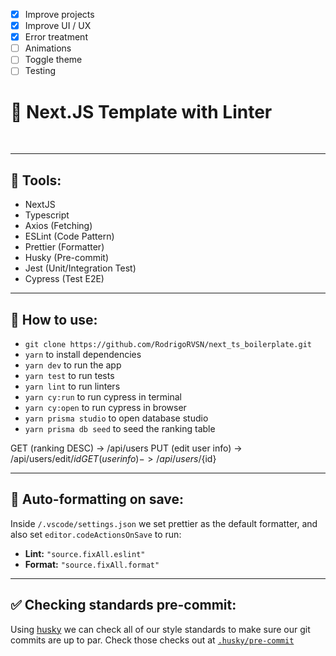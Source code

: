 - [x] Improve projects
- [x] Improve UI / UX
- [x] Error treatment
- [ ] Animations
- [ ] Toggle theme
- [ ] Testing

# 👕 Next.JS Template with Linter


<br>

___
## 🔨 Tools:

- NextJS
- Typescript
- Axios (Fetching)
- ESLint (Code Pattern)
- Prettier (Formatter)
- Husky (Pre-commit)
- Jest (Unit/Integration Test)
- Cypress (Test E2E)
___
## 🤺 How to use:

- `git clone https://github.com/RodrigoRVSN/next_ts_boilerplate.git`
- `yarn` to install dependencies
- `yarn dev` to run the app
- `yarn test` to run tests
- `yarn lint` to run linters
- `yarn cy:run` to run cypress in terminal
- `yarn cy:open` to run cypress in browser
- `yarn prisma studio` to open database studio
- `yarn prisma db seed` to seed the ranking table


GET (ranking DESC) -> /api/users
PUT (edit user info) -> /api/users/edit/${id}
GET (user info) -> /api/users/${id}
___
## 🤖 Auto-formatting on save:

Inside `/.vscode/settings.json` we set prettier as the default formatter, and also set `editor.codeActionsOnSave` to run:

- **Lint:** `"source.fixAll.eslint"`
- **Format:** `"source.fixAll.format"`

___
## ✅ Checking standards pre-commit:

Using [husky](https://www.npmjs.com/package/husky) we can check all of our style standards to make sure our git commits are up to par. Check those checks out at [`.husky/pre-commit`](.husky/pre-commit)
